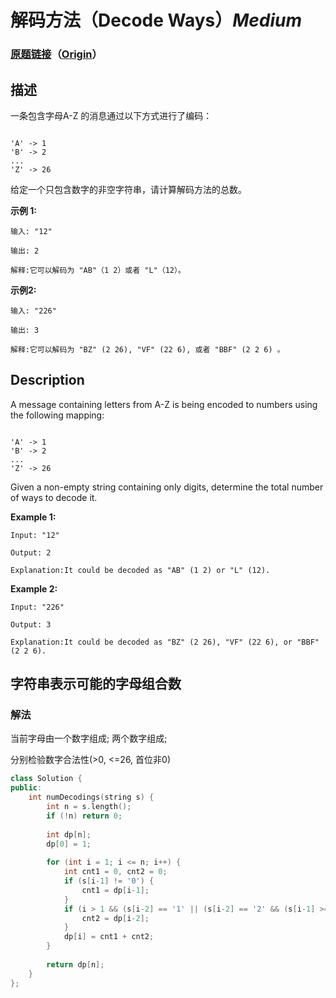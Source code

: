 # 解码方法（Decode Ways）*Medium*
### [原题链接](https://leetcode-cn.com/problems/decode-ways)（[Origin](https://leetcode.com/problems/decode-ways)）
## 描述
一条包含字母A-Z 的消息通过以下方式进行了编码：
```

'A' -> 1
'B' -> 2
...
'Z' -> 26
```


给定一个只包含数字的非空字符串，请计算解码方法的总数。

**示例 1:**
```
输入: "12"

输出: 2

解释:它可以解码为 "AB"（1 2）或者 "L"（12）。
```


**示例2:**
```
输入: "226"

输出: 3

解释:它可以解码为 "BZ" (2 26), "VF" (22 6), 或者 "BBF" (2 2 6) 。
```

## Description
A message containing letters from A-Z is being encoded to numbers using the following mapping:

```

'A' -> 1
'B' -> 2
...
'Z' -> 26
```


Given a non-empty string containing only digits, determine the total number of ways to decode it.

**Example 1:**
```
Input: "12"

Output: 2

Explanation:It could be decoded as "AB" (1 2) or "L" (12).
```


**Example 2:**
```
Input: "226"

Output: 3

Explanation:It could be decoded as "BZ" (2 26), "VF" (22 6), or "BBF" (2 2 6).
```


## 字符串表示可能的字母组合数
### 解法
当前字母由一个数字组成; 两个数字组成;

分别检验数字合法性(>0, <=26, 首位非0)

```c++
class Solution {
public:
    int numDecodings(string s) {
        int n = s.length();
        if (!n) return 0;
        
        int dp[n];
        dp[0] = 1;        
        
        for (int i = 1; i <= n; i++) {
            int cnt1 = 0, cnt2 = 0;
            if (s[i-1] != '0') {
                cnt1 = dp[i-1];
            }
            if (i > 1 && (s[i-2] == '1' || (s[i-2] == '2' && (s[i-1] >='0' && s[i-1] <= '6')))) {
                cnt2 = dp[i-2];
            }
            dp[i] = cnt1 + cnt2;
        }
        
        return dp[n];
    }
};
```